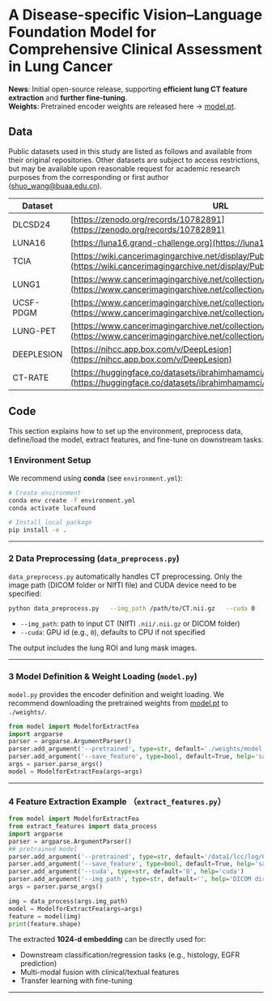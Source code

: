 # A Disease-specific Vision–Language Foundation Model for Comprehensive Clinical Assessment in Lung Cancer

**News**: Initial open-source release, supporting **efficient lung CT feature extraction** and **further fine-tuning**.  
**Weights**: Pretrained encoder weights are released here → [model.pt](https://github.com/chengcailiu/LuCaFound/releases/download/weight/model.pt).  

## Data
Public datasets used in this study are listed as follows and available from their original repositories. Other datasets are subject to access restrictions, but may be available upon reasonable request for academic research purposes from the corresponding or first author (shuo_wang@buaa.edu.cn).

| Dataset    | URL                                                                                                                                                  |
| ---------- | ---------------------------------------------------------------------------------------------------------------------------------------------------- |
| DLCSD24    | [https://zenodo.org/records/10782891](https://zenodo.org/records/10782891)                                                                           |
| LUNA16     | [https://luna16.grand-challenge.org](https://luna16.grand-challenge.org/)                                                                            |
| TCIA       | [https://wiki.cancerimagingarchive.net/display/Public/NSCLC+Radiogenomics](https://wiki.cancerimagingarchive.net/display/Public/NSCLC+Radiogenomics) |
| LUNG1      | [https://www.cancerimagingarchive.net/collection/nsclc-radiomics](https://www.cancerimagingarchive.net/collection/nsclc-radiomics)                   |
| UCSF-PDGM  | [https://www.cancerimagingarchive.net/collection/ucsf-pdgm](https://www.cancerimagingarchive.net/collection/ucsf-pdgm)                               |
| LUNG-PET   | [https://www.cancerimagingarchive.net/collection/lung-pet-ct-dx](https://www.cancerimagingarchive.net/collection/lung-pet-ct-dx)                     |
| DEEPLESION | [https://nihcc.app.box.com/v/DeepLesion](https://nihcc.app.box.com/v/DeepLesion)                                                                     |
| CT-RATE    | [https://huggingface.co/datasets/ibrahimhamamci/CT-RATE](https://huggingface.co/datasets/ibrahimhamamci/CT-RATE)                                     |

## Code

This section explains how to set up the environment, preprocess data, define/load the model, extract features, and fine-tune on downstream tasks.  

### 1 Environment Setup

We recommend using **conda** (see `environment.yml`):  

```bash
# Create environment
conda env create -f environment.yml
conda activate lucafound

# Install local package
pip install -e .
```

---

### 2 Data Preprocessing (`data_preprocess.py`)

`data_preprocess.py` automatically handles CT preprocessing. Only the image path (DICOM folder or NIfTI file) and CUDA device need to be specified:  

```bash
python data_preprocess.py   --img_path /path/to/CT.nii.gz   --cuda 0
```

- `--img_path`: path to input CT (NIfTI `.nii/.nii.gz` or DICOM folder)  
- `--cuda`: GPU id (e.g., `0`), defaults to CPU if not specified  

The output includes the lung ROI and lung mask images.

---

### 3 Model Definition & Weight Loading (`model.py`)

`model.py` provides the encoder definition and weight loading.
We recommend downloading the pretrained weights from [model.pt](https://github.com/chengcailiu/LuCaFound/releases/download/weight/model.pt) to `./weights/`. 

```python
from model import ModelforExtractFea
import argparse
parser = argparse.ArgumentParser()
parser.add_argument('--pretrained', type=str, default='./weights/model.pt', help='pretrained model path')
parser.add_argument('--save_feature', type=bool, default=True, help='save feature')
args = parser.parse_args()
model = ModelforExtractFea(args=args)
```

---

### 4 Feature Extraction Example （`extract_features.py`）

```python
from model import ModelforExtractFea
from extract_features import data_process
import argparse
parser = argparse.ArgumentParser()
## pretrained model
parser.add_argument('--pretrained', type=str, default='/data1/lcc/log/CLIP/downstream_task/20241219mae2/10上传github/model.pt', help='pretrained model path')
parser.add_argument('--save_feature', type=bool, default=True, help='save feature')
parser.add_argument('--cuda', type=str, default='0', help='cuda')
parser.add_argument('--img_path', type=str, default='', help='DICOM directory or NIfTI file')
args = parser.parse_args()

img = data_process(args.img_path)
model = ModelforExtractFea(args=args)
feature = model(img)
print(feature.shape)
```

The extracted **1024-d embedding** can be directly used for:  
- Downstream classification/regression tasks (e.g., histology, EGFR prediction)  
- Multi-modal fusion with clinical/textual features  
- Transfer learning with fine-tuning  

---
